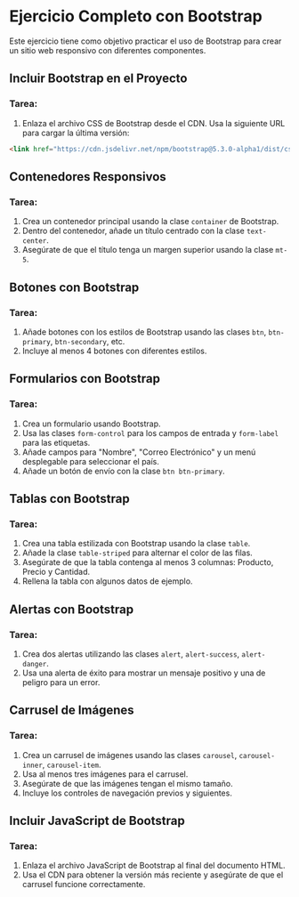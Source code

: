 
# Ejercicio Completo con Bootstrap

Este ejercicio tiene como objetivo practicar el uso de Bootstrap para crear un sitio web responsivo con diferentes componentes.

## Incluir Bootstrap en el Proyecto

### Tarea:

1. Enlaza el archivo CSS de Bootstrap desde el CDN. Usa la siguiente URL para cargar la última versión:

```html
<link href="https://cdn.jsdelivr.net/npm/bootstrap@5.3.0-alpha1/dist/css/bootstrap.min.css" rel="stylesheet">
```

## Contenedores Responsivos

### Tarea:

1. Crea un contenedor principal usando la clase `container` de Bootstrap.
2. Dentro del contenedor, añade un título centrado con la clase `text-center`.
3. Asegúrate de que el título tenga un margen superior usando la clase `mt-5`.

## Botones con Bootstrap

### Tarea:

1. Añade botones con los estilos de Bootstrap usando las clases `btn`, `btn-primary`, `btn-secondary`, etc.
2. Incluye al menos 4 botones con diferentes estilos.

## Formularios con Bootstrap

### Tarea:

1. Crea un formulario usando Bootstrap.
2. Usa las clases `form-control` para los campos de entrada y `form-label` para las etiquetas.
3. Añade campos para "Nombre", "Correo Electrónico" y un menú desplegable para seleccionar el país.
4. Añade un botón de envío con la clase `btn btn-primary`.

## Tablas con Bootstrap

### Tarea:

1. Crea una tabla estilizada con Bootstrap usando la clase `table`.
2. Añade la clase `table-striped` para alternar el color de las filas.
3. Asegúrate de que la tabla contenga al menos 3 columnas: Producto, Precio y Cantidad.
4. Rellena la tabla con algunos datos de ejemplo.

## Alertas con Bootstrap

### Tarea:

1. Crea dos alertas utilizando las clases `alert`, `alert-success`, `alert-danger`.
2. Usa una alerta de éxito para mostrar un mensaje positivo y una de peligro para un error.

## Carrusel de Imágenes

### Tarea:

1. Crea un carrusel de imágenes usando las clases `carousel`, `carousel-inner`, `carousel-item`.
2. Usa al menos tres imágenes para el carrusel.
3. Asegúrate de que las imágenes tengan el mismo tamaño.
4. Incluye los controles de navegación previos y siguientes.

## Incluir JavaScript de Bootstrap

### Tarea:

1. Enlaza el archivo JavaScript de Bootstrap al final del documento HTML.
2. Usa el CDN para obtener la versión más reciente y asegúrate de que el carrusel funcione correctamente.

